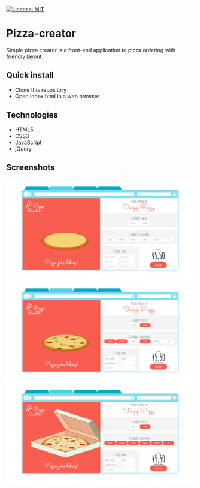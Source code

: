 [![License: MIT](https://img.shields.io/badge/License-MIT-yellow.svg)](https://opensource.org/licenses/MIT)
# Pizza-creator
Simple pizza creator is a front-end application to pizza ordering with friendly layout. 

## Quick install
* Clone this repository
* Open index.html in a web browser

## Technologies
* HTML5
* CSS3
* JavaScript
* jQuery

## Screenshots

![Screen](https://github.com/janjedrzejak/Pizza-creator/blob/demo/demo/1.png?raw=true)
![Screen](https://github.com/janjedrzejak/Pizza-creator/blob/demo/demo/2.png?raw=true)
![Screen](https://github.com/janjedrzejak/Pizza-creator/blob/demo/demo/3.png?raw=true)

